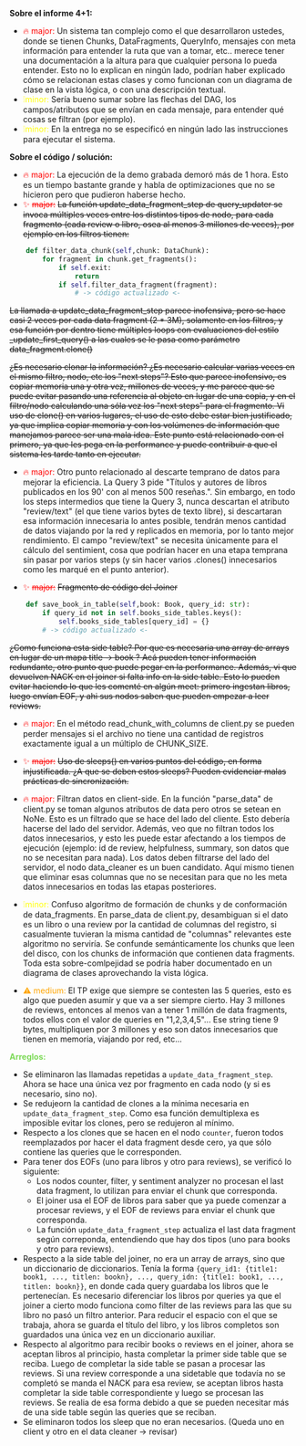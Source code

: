 **Sobre el informe 4+1:**  
- <span style="color:red"> 🔥 major:</span> Un sistema tan complejo como el que desarrollaron ustedes, donde se tienen Chunks, DataFragments, QueryInfo, mensajes con meta información para entender la ruta que van a tomar, etc.. merece tener una documentación a la altura para que cualquier persona lo pueda entender. Esto no lo explican en ningún lado, podrían haber explicado cómo se relacionan estas clases y como funcionan con un diagrama de clase en la vista lógica, o con una descripción textual.
- <span style="color:yellow"> ❕minor:</span> Sería bueno sumar sobre las flechas del DAG, los campos/atributos que se envían en cada mensaje, para entender qué cosas se filtran (por ejemplo).
- <span style="color:yellow"> ❕minor:</span> En la entrega no se especificó en ningún lado las instrucciones para ejecutar el sistema.

**Sobre el código / solución:**
- <span style="color:red"> 🔥 major:</span> La ejecución de la demo grabada demoró más de 1 hora. Esto es un tiempo bastante grande y habla de optimizaciones que no se hicieron pero que pudieron haberse hecho. 
- <span style="color:red"> ✨ ~~major:~~ </span> ~~La función update_data_fragment_step de query_updater se invoca múltiples veces entre los distintos tipos de nodo, para cada fragmento (cada review o libro, osea al menos 3 millones de veces), por ejemplo en los filtros tienen:~~

```py
    def filter_data_chunk(self,chunk: DataChunk):
        for fragment in chunk.get_fragments():
            if self.exit:
                return
            if self.filter_data_fragment(fragment):
                # -> código actualizado <-
```

~~La llamada a update_data_fragment_step parece inofensiva, pero se hace casi 2 veces por cada data fragment (2 * 3M), solamente en los filtros, y esa función por dentro tiene múltiples loops con evaluaciones del estilo _update_first_query() a las cuales se le pasa como parámetro data_fragment.clone()~~

~~¿Es necesario clonar la información? ¿Es necesario calcular varias veces en el mismo filtro, nodo, etc los "next steps"? Esto que parece inofensivo, es copiar memoria una y otra vez, millones de veces, y me parece que se puede evitar pasando una referencia al objeto en lugar de una copia, y en el filtro/nodo calculando una sóla vez los "next steps" para el fragmento. Vi uso de clone() en varios lugares, el uso de esto debe estar bien justificado, ya que implica copiar memoria y con los volúmenes de información que manejamos parece ser una mala idea. Este punto está relacionado con el primero, ya que les pega en la performance y puede contribuir a que el sistema les tarde tanto en ejecutar.~~

- <span style="color:red"> 🔥 major:</span> Otro punto relacionado al descarte temprano de datos para mejorar la eficiencia. La Query 3 pide "Títulos y autores de libros publicados en los 90' con al menos 500 reseñas.". Sin embargo, en todo los steps intermedios que tiene la Query 3, nunca descartan el atributo "review/text" (el que tiene varios bytes de texto libre), si descartaran esa información innecesaria lo antes posible, tendrán menos cantidad de datos viajando por la red y replicados en memoria, por lo tanto mejor rendimiento. El campo "review/text" se necesita únicamente para el cálculo del sentimient, cosa que podrían hacer en una etapa temprana sin pasar por varios steps (y sin hacer varios .clones() innecesarios como les marqué en el punto anterior).

- <span style="color:red"> ✨ ~~major:~~ </span> ~~Fragmento de código del Joiner~~

```py
    def save_book_in_table(self,book: Book, query_id: str):
        if query_id not in self.books_side_tables.keys():
            self.books_side_tables[query_id] = {}
        # -> código actualizado <-
```

~~¿Como funciona esta side table? Por que es necesaria una array de arrays en lugar de un mapa title -> book ? Acá pueden tener información redundante, otro punto que puede pegar en la performance. Además, vi que devuelven NACK en el joiner si falta info en la side table. Esto lo pueden evitar haciendo lo que les comenté en algún meet: primero ingestan libros, luego envían EOF, y ahi sus nodos saben que pueden empezar a leer reviews.~~

- <span style="color:red"> 🔥 major:</span> En el método read_chunk_with_columns de client.py se pueden perder mensajes si el archivo no tiene una cantidad de registros exactamente igual a un múltiplo de CHUNK_SIZE.

- <span style="color:red"> ✨ ~~major:~~ </span> ~~Uso de sleeps() en varios puntos del código, en forma injustificada. ¿A que se deben estos sleeps? Pueden evidenciar malas prácticas de sincronización.~~

- <span style="color:red"> 🔥 major:</span> Filtran datos en client-side. En la función "parse_data" de client.py se toman algunos atributos de data pero otros se setean en NoNe. Esto es un filtrado que se hace del lado del cliente. Esto debería hacerse del lado del servidor. Además, veo que no filtran todos los datos innecesarios, y esto les puede estar afectando a los tiempos de ejecución (ejemplo: id de review, helpfulness, summary, son datos que no se necesitan para nada). Los datos deben filtrarse del lado del servidor, el nodo data_cleaner es un buen candidato. Aquí mismo tienen que eliminar esas columnas que no se necesitan para que no les meta datos innecesarios en todas las etapas posteriores.

- <span style="color:yellow"> ❕minor:</span> Confuso algoritmo de formación de chunks y de conformación de data_fragments. En parse_data de client.py, desambiguan si el dato es un libro o una review por la cantidad de columnas del registro, si casualmente tuvieran la misma cantidad de "columnas" relevantes este algoritmo no serviría. Se confunde semánticamente los chunks que leen del disco, con los chunks de información que contienen data fragments. Toda esta sobre-comlpejidad se podría haber documentado en un diagrama de clases aprovechando la vista lógica.

- <span style="color:orange"> ⚠️ medium: </span>  El TP exige que siempre se contesten las 5 queries, esto es algo que pueden asumir y que va a ser siempre cierto. Hay 3 millones de reviews, entonces al menos van a tener 1 millón de data fragments, todos ellos con el valor de queries en "1,2,3,4,5"... Ese string tiene 9 bytes, multipliquen por 3 millones y eso son datos innecesarios que tienen en memoria, viajando por red, etc...


**<span style="color:#7DDA58"> Arreglos: </span>**
- Se eliminaron las llamadas repetidas a `update_data_fragment_step`. Ahora se hace una única vez por fragmento en cada nodo (y si es necesario, sino no).
- Se redujeorn la cantidad de clones a la mínima necesaria en `update_data_fragment_step`. Como esa función demultiplexa es imposible evitar los clones, pero se redujeron al mínimo.
- Respecto a los clones que se hacen en el nodo `counter`, fueron todos reemplazados por hacer el data fragment desde cero, ya que sólo contiene las queries que le corresponden.
- Para tener dos EOFs (uno para libros y otro para reviews), se verificó lo siguiente:
    - Los nodos counter, filter, y sentiment analyzer no procesan el last data fragment, lo utilizan para enviar el chunk que corresponda.
    - El joiner usa el EOF de libros para saber que ya puede comenzar a procesar reviews, y el EOF de reviews para enviar el chunk que corresponda.
    - La función `update_data_fragment_step` actualiza el last data fragment según correponda, entendiendo que hay dos tipos (uno para books y otro para reviews).
- Respecto a la side table del joiner, no era un array de arrays, sino que un diccionario de diccionarios. Tenía la forma `{query_id1: {title1: book1, ..., titlen: bookn}, ..., query_idn: {title1: book1, ..., titlen: bookn}}`, en donde cada query guardaba los libros que le pertenecían. Es necesario diferenciar los libros por queries ya que el joiner a cierto modo funciona como filter de las reviews para las que su libro no pasó un filtro anterior. Para reducir el espacio con el que se trabaja, ahora se guarda el título del libro, y los libros completos son guardados una única vez en un diccionario auxiliar.
- Respecto al algoritmo para recibir books o reviews en el joiner, ahora se aceptan libros al principio, hasta completar la primer side table que se reciba. Luego de completar la side table se pasan a procesar las reviews. Si una review corresponde a una sidetable que todavía no se completó se manda el NACK para esa review, se aceptan libros hasta completar la side table correspondiente y luego se procesan las reviews. Se realia de esa forma debido a que se pueden necesitar más de una side table según las queries que se reciban.
- Se eliminaron todos los sleep que no eran necesarios. (Queda uno en client y otro en el data cleaner -> revisar)